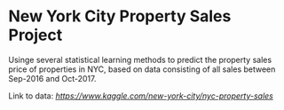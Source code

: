 # **New York City Property Sales Project**
Usinge several statistical learning methods to predict the property sales price of properties in NYC,
based on data consisting of all sales between Sep-2016 and Oct-2017.

Link to data: *https://www.kaggle.com/new-york-city/nyc-property-sales*

